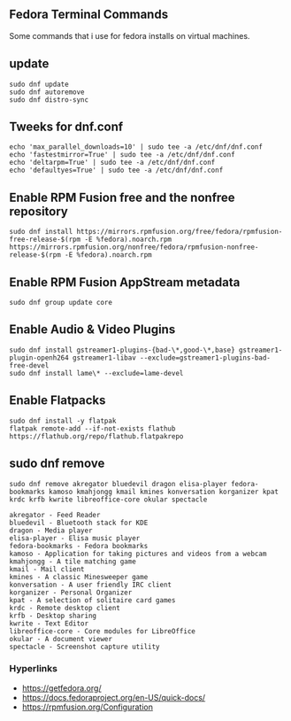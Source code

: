 ## Fedora Terminal Commands
Some commands that i use for fedora installs on virtual machines.

## update
```
sudo dnf update
sudo dnf autoremove
sudo dnf distro-sync
```
## Tweeks for dnf.conf
```
echo 'max_parallel_downloads=10' | sudo tee -a /etc/dnf/dnf.conf
echo 'fastestmirror=True' | sudo tee -a /etc/dnf/dnf.conf
echo 'deltarpm=True' | sudo tee -a /etc/dnf/dnf.conf
echo 'defaultyes=True' | sudo tee -a /etc/dnf/dnf.conf
```
## Enable RPM Fusion free and the nonfree repository
```
sudo dnf install https://mirrors.rpmfusion.org/free/fedora/rpmfusion-free-release-$(rpm -E %fedora).noarch.rpm https://mirrors.rpmfusion.org/nonfree/fedora/rpmfusion-nonfree-release-$(rpm -E %fedora).noarch.rpm
```
## Enable RPM Fusion AppStream metadata
```
sudo dnf group update core
```
## Enable Audio & Video Plugins
```
sudo dnf install gstreamer1-plugins-{bad-\*,good-\*,base} gstreamer1-plugin-openh264 gstreamer1-libav --exclude=gstreamer1-plugins-bad-free-devel
sudo dnf install lame\* --exclude=lame-devel
```
## Enable Flatpacks
```
sudo dnf install -y flatpak
flatpak remote-add --if-not-exists flathub https://flathub.org/repo/flathub.flatpakrepo
```
## sudo dnf remove
```
sudo dnf remove akregator bluedevil dragon elisa-player fedora-bookmarks kamoso kmahjongg kmail kmines konversation korganizer kpat krdc krfb kwrite libreoffice-core okular spectacle
```
```
akregator - Feed Reader
bluedevil - Bluetooth stack for KDE
dragon - Media player
elisa-player - Elisa music player
fedora-bookmarks - Fedora bookmarks
kamoso - Application for taking pictures and videos from a webcam
kmahjongg - A tile matching game
kmail - Mail client
kmines - A classic Minesweeper game
konversation - A user friendly IRC client
korganizer - Personal Organizer
kpat - A selection of solitaire card games
krdc - Remote desktop client
krfb - Desktop sharing
kwrite - Text Editor
libreoffice-core - Core modules for LibreOffice
okular - A document viewer
spectacle - Screenshot capture utility
```
### Hyperlinks
- https://getfedora.org/
- https://docs.fedoraproject.org/en-US/quick-docs/
- https://rpmfusion.org/Configuration

